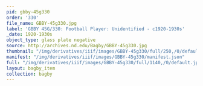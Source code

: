 ```yaml
---
pid: gbby-45g330
order: '330'
file_name: GBBY-45g330.jpg
label: 'GBBY 45G/330: Football Player: Unidentified - c1920-1930s'
_date: 1920-1930s
object_type: glass plate negative
source: http://archives.nd.edu/Bagby/GBBY-45g330.jpg
thumbnail: "/img/derivatives/iiif/images/GBBY-45g330/full/250,/0/default.jpg"
manifest: "/img/derivatives/iiif/images/GBBY-45g330/manifest.json"
full: "/img/derivatives/iiif/images/GBBY-45g330/full/1140,/0/default.jpg"
layout: bagby_item
collection: bagby
---
```

